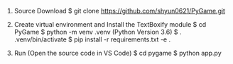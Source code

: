 1. Source Download
$ git clone https://github.com/shyun0621/PyGame.git

2. Create virtual environment and Install the TextBoxify module
$ cd PyGame
$ python -m venv .venv (Python Version 3.6)
$ . .venv/bin/activate
$ pip install -r requirements.txt -e .

3. Run (Open the source code in VS Code)
$ cd pygame
$ python app.py

